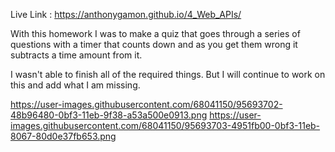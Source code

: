Live Link : https://anthonygamon.github.io/4_Web_APIs/

With this homework I was to make a quiz that goes through a series of questions with a timer that counts down and as you get them wrong it subtracts a time amount from it. 

I wasn't able to finish all of the required things. But I will continue to work on this and add what I am missing. 

https://user-images.githubusercontent.com/68041150/95693702-48b96480-0bf3-11eb-9f38-a53a500e0913.png
https://user-images.githubusercontent.com/68041150/95693703-4951fb00-0bf3-11eb-8067-80d0e37fb653.png
